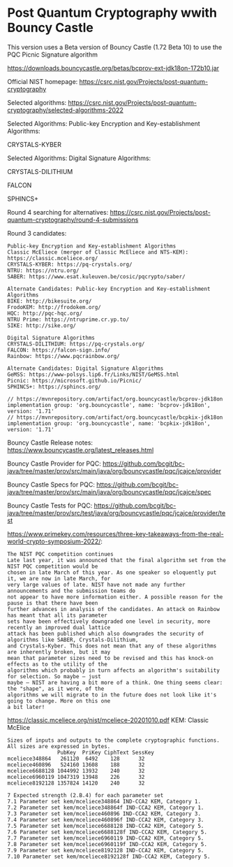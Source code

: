 # Post Quantum Cryptography wwith Bouncy Castle

This version uses a Beta version of Bouncy Castle (1.72 Beta 10) to use the PQC Picnic Signature algorithm

https://downloads.bouncycastle.org/betas/bcprov-ext-jdk18on-172b10.jar

Official NIST homepage: https://csrc.nist.gov/Projects/post-quantum-cryptography

Selected algorithms: https://csrc.nist.gov/Projects/post-quantum-cryptography/selected-algorithms-2022

Selected Algorithms: Public-key Encryption and Key-establishment Algorithms:

CRYSTALS-KYBER

Selected Algorithms: Digital Signature Algorithms:

CRYSTALS-DILITHIUM

FALCON

SPHINCS+

Round 4 searching for alternatives: https://csrc.nist.gov/Projects/post-quantum-cryptography/round-4-submissions


Round 3 candidates: 
```plaintext
Public-key Encryption and Key-establishment Algorithms
Classic McEliece (merger of Classic McEliece and NTS-KEM): https://classic.mceliece.org/
CRYSTALS-KYBER: https://pq-crystals.org/
NTRU: https://ntru.org/
SABER: https://www.esat.kuleuven.be/cosic/pqcrypto/saber/

Alternate Candidates: Public-key Encryption and Key-establishment Algorithms
BIKE: http://bikesuite.org/
FrodoKEM: http://frodokem.org/
HQC: http://pqc-hqc.org/
NTRU Prime: https://ntruprime.cr.yp.to/
SIKE: http://sike.org/

Digital Signature Algorithms
CRYSTALS-DILITHIUM: https://pq-crystals.org/
FALCON: https://falcon-sign.info/
Rainbow: https://www.pqcrainbow.org/

Alternate Candidates: Digital Signature Algorithms
GeMSS: https://www-polsys.lip6.fr/Links/NIST/GeMSS.html
Picnic: https://microsoft.github.io/Picnic/
SPHINCS+: https://sphincs.org/
```


```plaintext
// https://mvnrepository.com/artifact/org.bouncycastle/bcprov-jdk18on
implementation group: 'org.bouncycastle', name: 'bcprov-jdk18on', version: '1.71'
// https://mvnrepository.com/artifact/org.bouncycastle/bcpkix-jdk18on
implementation group: 'org.bouncycastle', name: 'bcpkix-jdk18on', version: '1.71'
```
Bouncy Castle Release notes: https://www.bouncycastle.org/latest_releases.html

Bouncy Castle Provider for PQC: https://github.com/bcgit/bc-java/tree/master/prov/src/main/java/org/bouncycastle/pqc/jcajce/provider

Bouncy Castle Specs for PQC: https://github.com/bcgit/bc-java/tree/master/prov/src/main/java/org/bouncycastle/pqc/jcajce/spec

Bouncy Castle Tests for PQC: https://github.com/bcgit/bc-java/tree/master/prov/src/test/java/org/bouncycastle/pqc/jcajce/provider/test

https://www.primekey.com/resources/three-key-takeaways-from-the-real-world-crypto-symposium-2022/:
```plaintext
The NIST PQC competition continues
Late last year, it was announced that the final algorithm set from the NIST PQC competition would be 
chosen in late March of this year. As one speaker so eloquently put it, we are now in late March, for 
very large values of late. NIST have not made any further announcements and the submission teams do 
not appear to have more information either. A possible reason for the pause is that there have been 
further advances in analysis of the candidates. An attack on Rainbow has meant that all its parameter 
sets have been effectively downgraded one level in security, more recently an improved dual lattice 
attack has been published which also downgrades the security of algorithms like SABER, Crystals-Dilithium, 
and Crystals-Kyber. This does not mean that any of these algorithms are inherently broken, but it may 
mean that parameter sizes need to be revised and this has knock-on effects as to the utility of the 
algorithms which probably in turn affects an algorithm's suitability for selection. So maybe – just 
maybe – NIST are having a bit more of a think. One thing seems clear: the "shape", as it were, of the 
algorithms we will migrate to in the future does not look like it's going to change. More on this one 
a bit later!
```

https://classic.mceliece.org/nist/mceliece-20201010.pdf
KEM: Classic McElice

```plaintext
Sizes of inputs and outputs to the complete cryptographic functions. All sizes are expressed in bytes.
                PubKey  PriKey CiphText SessKey
mceliece348864   261120  6492    128      32
mceliece460896   524160 13608    188      32
mceliece6688128 1044992 13932    240      32
mceliece6960119 1047319 13948    226      32
mceliece8192128 1357824 14120    240      32

7 Expected strength (2.B.4) for each parameter set
7.1 Parameter set kem/mceliece348864 IND-CCA2 KEM, Category 1.
7.2 Parameter set kem/mceliece348864f IND-CCA2 KEM, Category 1.
7.3 Parameter set kem/mceliece460896 IND-CCA2 KEM, Category 3.
7.4 Parameter set kem/mceliece460896f IND-CCA2 KEM, Category 3.
7.5 Parameter set kem/mceliece6688128 IND-CCA2 KEM, Category 5.
7.6 Parameter set kem/mceliece6688128f IND-CCA2 KEM, Category 5.
7.7 Parameter set kem/mceliece6960119 IND-CCA2 KEM, Category 5.
7.8 Parameter set kem/mceliece6960119f IND-CCA2 KEM, Category 5.
7.9 Parameter set kem/mceliece8192128 IND-CCA2 KEM, Category 5.
7.10 Parameter set kem/mceliece8192128f IND-CCA2 KEM, Category 5.
```


